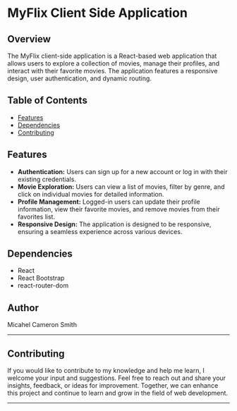 # MyFlix Client Side Application

## Overview

The MyFlix client-side application is a React-based web application that allows users to explore a collection of movies, manage their profiles, and interact with their favorite movies. The application features a responsive design, user authentication, and dynamic routing.

## Table of Contents

- [Features](#features)
- [Dependencies](#dependencies)
- [Contributing](#contributing)

## Features

- **Authentication:** Users can sign up for a new account or log in with their existing credentials.
- **Movie Exploration:** Users can view a list of movies, filter by genre, and click on individual movies for detailed information.
- **Profile Management:** Logged-in users can update their profile information, view their favorite movies, and remove movies from their favorites list.
- **Responsive Design:** The application is designed to be responsive, ensuring a seamless experience across various devices.

## Dependencies

- React
- React Bootstrap
- react-router-dom

## Author

Micahel Cameron Smith

---

## Contributing

If you would like to contribute to my knowledge and help me learn, I welcome your input and suggestions. Feel free to reach out and share your insights, feedback, or ideas for improvement. Together, we can enhance this project and continue to learn and grow in the field of web development.

---
